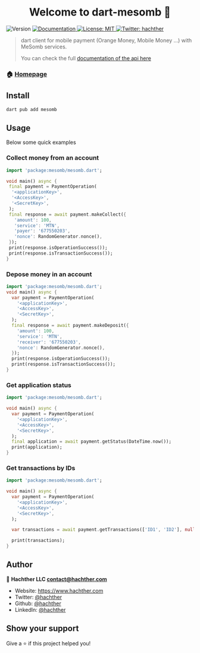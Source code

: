 <h1 style="text-align: center">Welcome to dart-mesomb 👋</h1>
<p>
  <img alt="Version" src="https://img.shields.io/badge/version-1.0.3-blue.svg?cacheSeconds=2592000" />
  <a href="https://mesomb.hachther.com/en/api/v1.1/schema/" target="_blank">
    <img alt="Documentation" src="https://img.shields.io/badge/documentation-yes-brightgreen.svg" />
  </a>
  <a href="#" target="_blank">
    <img alt="License: MIT" src="https://img.shields.io/badge/License-MIT-yellow.svg" />
  </a>
  <a href="https://twitter.com/hachther" target="_blank">
    <img alt="Twitter: hachther" src="https://img.shields.io/twitter/follow/hachther.svg?style=social" />
  </a>
</p>

> dart client for mobile payment (Orange Money, Mobile Money ...) with MeSomb services.
>
> You can check the full [documentation of the api here](https://mesomb.hachther.com/en/api/v1.1/schema/)

### 🏠 [Homepage](https://mesomb.com)

## Install

```sh
dart pub add mesomb

```

## Usage

Below some quick examples

### Collect money from an account

```dart
import 'package:mesomb/mesomb.dart';

void main() async {
 final payment = PaymentOperation(
  '<applicationKey>',
  '<AccessKey>',
  '<SecretKey>',
 );
 final response = await payment.makeCollect({
   'amount': 100,
   'service': 'MTN',
   'payer': '677550203',
   'nonce': RandomGenerator.nonce(),
 });
 print(response.isOperationSuccess());
 print(response.isTransactionSuccess());
}
```

### Depose money in an account

```dart
import 'package:mesomb/mesomb.dart';
void main() async {
  var payment = PaymentOperation(
    '<applicationKey>',
    '<AccessKey>',
    '<SecretKey>',
  );
  final response = await payment.makeDeposit({
    'amount': 100,
    'service': 'MTN',
    'receiver': '677550203',
    'nonce': RandomGenerator.nonce(),
  });
  print(response.isOperationSuccess());
  print(response.isTransactionSuccess());
}
```

### Get application status

```dart
import 'package:mesomb/mesomb.dart';

void main() async {
  var payment = PaymentOperation(
    '<applicationKey>',
    '<AccessKey>',
    '<SecretKey>',
  );
  final application = await payment.getStatus(DateTime.now());
  print(application);
}
```

### Get transactions by IDs

```dart
import 'package:mesomb/mesomb.dart';

void main() async {
  var payment = PaymentOperation(
    '<applicationKey>',
    '<AccessKey>',
    '<SecretKey>',
  );

  var transactions = await payment.getTransactions(['ID1', 'ID2'], null);

  print(transactions);
}

```

## Author

👤 **Hachther LLC <contact@hachther.com>**

* Website: https://www.hachther.com
* Twitter: [@hachther](https://twitter.com/hachther)
* Github: [@hachther](https://github.com/hachther)
* LinkedIn: [@hachther](https://linkedin.com/in/hachther)

## Show your support

Give a ⭐️ if this project helped you!
